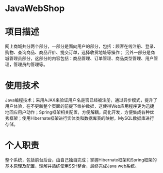 # JavaWebShop
# 项目描述
网上商城共分两个部分，一部分是面向用户的部分，包括：顾客在线注册、登录、购物、查询商品、商品评价、提交订单，选择收货地址等操作； 另外一部分是商城管理员部分，这部分的内容包括：商品管理、订单管理、商品类型管理、用户管理，管理员的管理等。
# 使用技术
Java编程技术；采用AJAX来验证用户名是否已经被注册，通过异步模式，提升了用户体验，在不更新整个页面的前提下维护数据，这使得Web应用程序更为迅捷地回应用户动作；Spring框架相关配置，方便解耦，简化开发，方便集成各种优秀框架；使用Hibernate框架进行实体类和数据库表的映射，MySQL数据库进行存储。
# 个人职责
整个系统，包括前台后台，由自己独自完成；掌握Hibernate框架和Spring框架的基本原理及配置，理解并熟练使用SSH整合，最终完成Java web系统。
